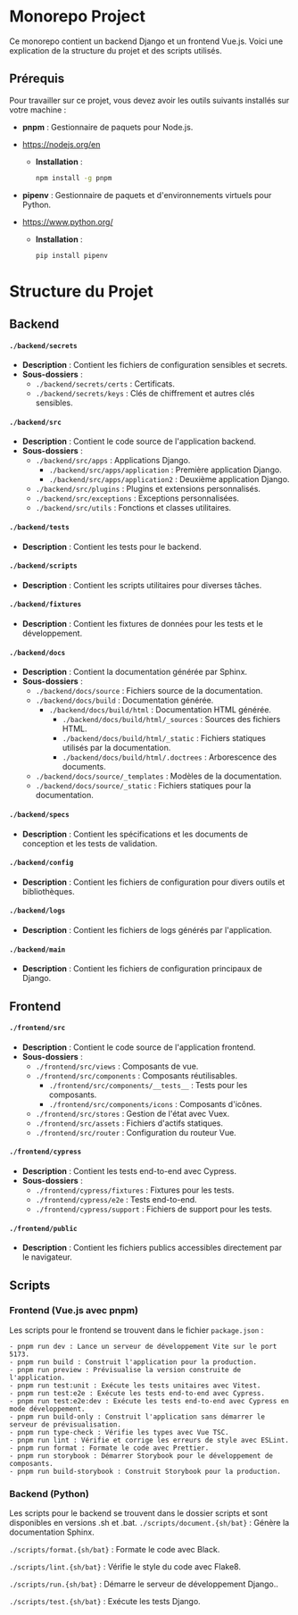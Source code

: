 # Monorepo Project

Ce monorepo contient un backend Django et un frontend Vue.js. Voici une explication de la structure du projet et des scripts utilisés.

## Prérequis
Pour travailler sur ce projet, vous devez avoir les outils suivants installés sur votre machine :

- **pnpm** : Gestionnaire de paquets pour Node.js.
- https://nodejs.org/en
  - **Installation** :
    ```bash
    npm install -g pnpm
    ```

- **pipenv** : Gestionnaire de paquets et d'environnements virtuels pour Python.
- https://www.python.org/
  - **Installation** :
    ```bash
    pip install pipenv
    ```

# Structure du Projet

## Backend

#### `./backend/secrets`
- **Description** : Contient les fichiers de configuration sensibles et secrets.
- **Sous-dossiers** :
  - `./backend/secrets/certs` : Certificats.
  - `./backend/secrets/keys` : Clés de chiffrement et autres clés sensibles.

#### `./backend/src`
- **Description** : Contient le code source de l'application backend.
- **Sous-dossiers** :
  - `./backend/src/apps` : Applications Django.
    - `./backend/src/apps/application` : Première application Django.
    - `./backend/src/apps/application2` : Deuxième application Django.
  - `./backend/src/plugins` : Plugins et extensions personnalisés.
  - `./backend/src/exceptions` : Exceptions personnalisées.
  - `./backend/src/utils` : Fonctions et classes utilitaires.

#### `./backend/tests`
- **Description** : Contient les tests pour le backend.

#### `./backend/scripts`
- **Description** : Contient les scripts utilitaires pour diverses tâches.

#### `./backend/fixtures`
- **Description** : Contient les fixtures de données pour les tests et le développement.

#### `./backend/docs`
- **Description** : Contient la documentation générée par Sphinx.
- **Sous-dossiers** :
  - `./backend/docs/source` : Fichiers source de la documentation.
  - `./backend/docs/build` : Documentation générée.
    - `./backend/docs/build/html` : Documentation HTML générée.
      - `./backend/docs/build/html/_sources` : Sources des fichiers HTML.
      - `./backend/docs/build/html/_static` : Fichiers statiques utilisés par la documentation.
      - `./backend/docs/build/html/.doctrees` : Arborescence des documents.
  - `./backend/docs/source/_templates` : Modèles de la documentation.
  - `./backend/docs/source/_static` : Fichiers statiques pour la documentation.

#### `./backend/specs`
- **Description** : Contient les spécifications et les documents de conception et les tests de validation.

#### `./backend/config`
- **Description** : Contient les fichiers de configuration pour divers outils et bibliothèques.

#### `./backend/logs`
- **Description** : Contient les fichiers de logs générés par l'application.

#### `./backend/main`
- **Description** : Contient les fichiers de configuration principaux de Django.

## Frontend

#### `./frontend/src`
- **Description** : Contient le code source de l'application frontend.
- **Sous-dossiers** :
  - `./frontend/src/views` : Composants de vue.
  - `./frontend/src/components` : Composants réutilisables.
    - `./frontend/src/components/__tests__` : Tests pour les composants.
    - `./frontend/src/components/icons` : Composants d'icônes.
  - `./frontend/src/stores` : Gestion de l'état avec Vuex.
  - `./frontend/src/assets` : Fichiers d'actifs statiques.
  - `./frontend/src/router` : Configuration du routeur Vue.

#### `./frontend/cypress`
- **Description** : Contient les tests end-to-end avec Cypress.
- **Sous-dossiers** :
  - `./frontend/cypress/fixtures` : Fixtures pour les tests.
  - `./frontend/cypress/e2e` : Tests end-to-end.
  - `./frontend/cypress/support` : Fichiers de support pour les tests.

#### `./frontend/public`
- **Description** : Contient les fichiers publics accessibles directement par le navigateur.

## Scripts

### Frontend (Vue.js avec pnpm)

Les scripts pour le frontend se trouvent dans le fichier `package.json` :


    - pnpm run dev : Lance un serveur de développement Vite sur le port 5173.
    - pnpm run build : Construit l'application pour la production.
    - pnpm run preview : Prévisualise la version construite de l'application.
    - pnpm run test:unit : Exécute les tests unitaires avec Vitest.
    - pnpm run test:e2e : Exécute les tests end-to-end avec Cypress.
    - pnpm run test:e2e:dev : Exécute les tests end-to-end avec Cypress en mode développement.
    - pnpm run build-only : Construit l'application sans démarrer le serveur de prévisualisation.
    - pnpm run type-check : Vérifie les types avec Vue TSC.
    - pnpm run lint : Vérifie et corrige les erreurs de style avec ESLint.
    - pnpm run format : Formate le code avec Prettier.
    - pnpm run storybook : Démarrer Storybook pour le développement de composants.
    - pnpm run build-storybook : Construit Storybook pour la production.

### Backend (Python)

Les scripts pour le backend se trouvent dans le dossier scripts et sont disponibles en versions .sh et .bat.
```./scripts/document.{sh/bat}``` : Génère la documentation Sphinx.

```./scripts/format.{sh/bat}``` : Formate le code avec Black.

```./scripts/lint.{sh/bat}``` : Vérifie le style du code avec Flake8.

```./scripts/run.{sh/bat}``` : Démarre le serveur de développement Django..

```./scripts/test.{sh/bat}``` : Exécute les tests Django.